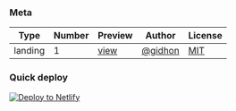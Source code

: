 
### Meta
| Type | Number | Preview | Author | License |
|--|--|--|--|--|
| landing | 1 | [view](https://landing-1.platframe.com) | [@gidhon](https://github.com/gidhon) | [MIT](LICENSE)

### Quick deploy

[![Deploy to Netlify](https://www.netlify.com/img/deploy/button.svg)](https://app.netlify.com/start/deploy?repository=https://github.com/platframe/template-landing-1)

